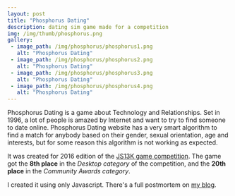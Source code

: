 ```yaml
---
layout: post
title: "Phosphorus Dating"
description: dating sim game made for a competition
img: /img/thumb/phosphorus.png
gallery:
 - image_path: /img/phosphorus/phosphorus1.png
   alt: "Phosphorus Dating"
 - image_path: /img/phosphorus/phosphorus2.png
   alt: "Phosphorus Dating"
 - image_path: /img/phosphorus/phosphorus3.png
   alt: "Phosphorus Dating"
 - image_path: /img/phosphorus/phosphorus4.png
   alt: "Phosphorus Dating"
---
```


Phosphorus Dating is a game about Technology and Relationships. Set in 1996, a lot of people is amazed by Internet and want to try to find someone to date online. Phosphorus Dating website has a very smart algorithm to find a match for anybody based on their gender, sexual orientation, age and interests, but for some reason this algorithm is not working as expected.

It was created for 2016 edition of the [JS13K game competition](http://js13kgames.com/). The game got the **8th place** in the *Desktop category* of the competition, and the **20th place** in the *Community Awards category*.

I created it using only Javascript. There's a full postmortem on [my blog](http://crocidb.com/articles/postmortem-phosphorus-dating.html).

